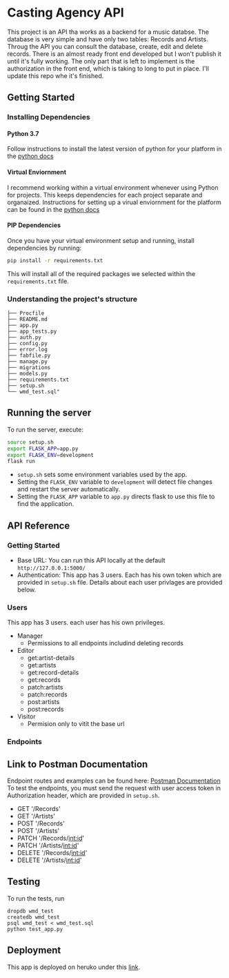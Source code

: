 
# Casting Agency API

This project is an API tha works as a backend for a music databse. The database is very simple and have only two tables: Records and Artists. Throug the API you can consult the database, create, edit and delete records. There is an almost ready front end developed but I won't publish it until it's fully working. The only part that is left to implement is the authorization in the front end, which is taking to long to put in place. I'll update this repo whe it's finished.

## Getting Started

### Installing Dependencies

#### Python 3.7
Follow instructions to install the latest version of python for your platform in the [python docs](https://docs.python.org/3/using/unix.html#getting-and-installing-the-latest-version-of-python)
#### Virtual Enviornment
I recommend working within a virtual environment whenever using Python for projects. This keeps dependencies for each project separate and organaized. Instructions for setting up a virual enviornment for the platform can be found in the [python docs](https://packaging.python.org/guides/installing-using-pip-and-virtual-environments/)
#### PIP Dependencies
Once you have your virtual environment setup and running, install dependencies by running:

```bash
pip install -r requirements.txt
```
This will install all of the required packages we selected within the `requirements.txt` file.

### Understanding the project's structure
```
├── Procfile
├── README.md
├── app.py
├── app_tests.py
├── auth.py
├── config.py
├── error.log
├── fabfile.py
├── manage.py
├── migrations
├── models.py
├── requirements.txt
├── setup.sh
└── wmd_test.sql"
```

## Running the server
To run the server, execute:
```bash
source setup.sh
export FLASK_APP=app.py
export FLASK_ENV=development
flask run 
```
- `setup.sh` sets some environment variables used by the app.
- Setting the `FLASK_ENV` variable to `development` will detect file changes and restart the server automatically.
- Setting the `FLASK_APP` variable to `app.py` directs flask to use this file to find the application.

## API Reference

### Getting Started

- Base URL: You can run this API locally at the default `http://127.0.0.1:5000/`
- Authentication: This app has 3 users. Each has his own token which are provided in `setup.sh` file. Details about each user privlages are provided below.

### Users
This app has 3 users. each user has his own privileges.
- Manager
	- Permissions to all endpoints includind deleting records
- Editor
  - get:artist-details	
  - get:artists		
  - get:record-details		
  - get:records		
  - patch:artists		
  - patch:records		
  - post:artists		
  - post:records	
- Visitor
	- Permision only to vitit the base url

### Endpoints
## Link to Postman Documentation
Endpoint routes and examples can be found here:
[Postman Documentation](https://documenter.getpostman.com/view/10357939/Szf6YUHZ)
To test the endpoints, you must send the request with user access token in Authorization header, which are provided in `setup.sh`.

- GET '/Records'
- GET '/Artists'
- POST '/Records'
- POST '/Artists'
- PATCH '/Records/<int:id>'
- PATCH '/Artists/<int:id>'
- DELETE '/Records/<int:id>'
- DELETE '/Artists/<int:id>'

## Testing
To run the tests, run
```
dropdb wmd_test
createdb wmd_test
psql wmd_test < wmd_test.sql
python test_app.py
```

## Deployment
This app is deployed on heruko under this [link](/).
